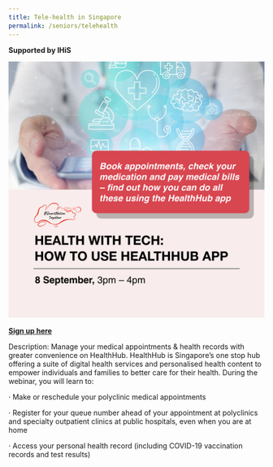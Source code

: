 ```yaml
---
title: Tele-health in Singapore
permalink: /seniors/telehealth
---
```

**Supported by IHiS**

![Alt text for image on Isomer site](/images/seniors%20healthhub.jpeg)

[**Sign up here**](https://zoom.us/webinar/register/8816290935775/WN_r6Jgq_fOSN2_lkBnPx5umA)


Description: Manage your medical appointments & health records with greater convenience on HealthHub. HealthHub is Singapore’s one stop hub offering a suite of digital health services and personalised health content to empower individuals and families to better care for their health. During the webinar, you will learn to:

· Make or reschedule your polyclinic medical appointments
	
· Register for your queue number ahead of your appointment at polyclinics and specialty outpatient clinics at public hospitals, even when you are at home

	
· Access your personal health record (including COVID-19 vaccination records and test results)